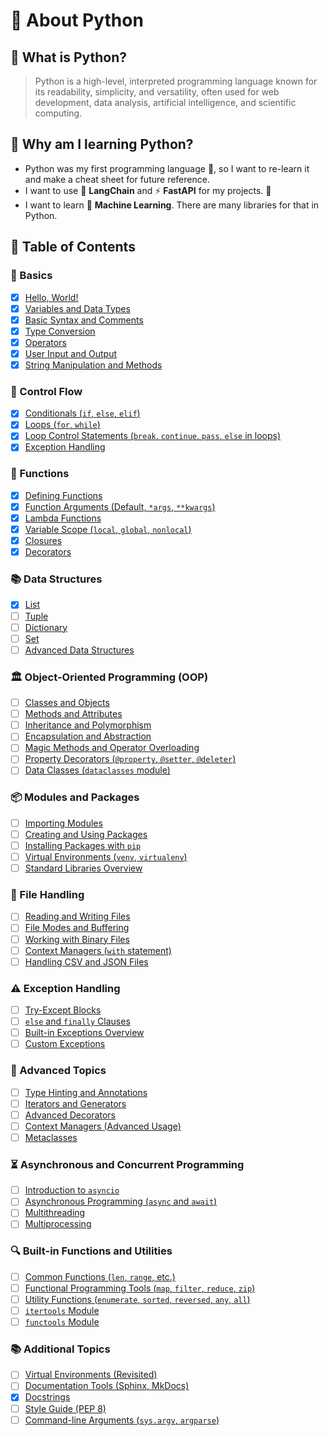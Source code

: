 # 🌟 About Python

## 📘 What is Python?

> Python is a high-level, interpreted programming language known for its readability, simplicity, and versatility, often used for web development, data analysis, artificial intelligence, and scientific computing.

## 🤔 Why am I learning Python?

- Python was my first programming language 👶, so I want to re-learn it and make a cheat sheet for future reference.
- I want to use 🦜 **LangChain** and ⚡️ **FastAPI** for my projects. 🚀  
- I want to learn 🤖 **Machine Learning**. There are many libraries for that in Python.

## 📑 Table of Contents

### 📝 Basics

- [x] [Hello, World!](./basics/hello-world.md)
- [x] [Variables and Data Types](./basics/variables-and-data-types.md)
- [x] [Basic Syntax and Comments](./basics/basic-syntax-and-comments.md)
- [x] [Type Conversion](./basics/type-conversion.md)
- [x] [Operators](./basics/operators.md)
- [x] [User Input and Output](./basics/user-input-output.md)
- [x] [String Manipulation and Methods](./basics/string-manipulation-and-methods.md)

### 🔄 Control Flow

- [x] [Conditionals (`if`, `else`, `elif`)](./control-flow/conditionals.md)
- [x] [Loops (`for`, `while`)](./control-flow/loops.md)
- [x] [Loop Control Statements (`break`, `continue`, `pass`, `else` in loops)](./control-flow/loop-control-statements.md)
- [x] [Exception Handling](./control-flow/exception-handling.md)

### 🔧 Functions

- [x] [Defining Functions](./functions/defining-functions.md)
- [x] [Function Arguments (Default, `*args`, `**kwargs`)](./functions/function-arguments.md)
- [x] [Lambda Functions](./functions/lambda-functions.md)
- [x] [Variable Scope (`local`, `global`, `nonlocal`)](./functions/variable-scope.md)
- [x] [Closures](./functions/closures.md)
- [x] [Decorators](./functions/decorators.md)

### 📚 Data Structures

- [x] [List](./data-structures/list.md)
- [ ] [Tuple](./data-structures/tuple.md)
- [ ] [Dictionary](./data-structures/dictionary.md)
- [ ] [Set](./data-structures/set.md)
- [ ] [Advanced Data Structures](./data-structures/advanced-data-structures.md)

### 🏛️ Object-Oriented Programming (OOP)

- [ ] [Classes and Objects](./oop/classes-and-objects.md)
- [ ] [Methods and Attributes](./oop/methods-and-attributes.md)
- [ ] [Inheritance and Polymorphism](./oop/inheritance-and-polymorphism.md)
- [ ] [Encapsulation and Abstraction](./oop/encapsulation-and-abstraction.md)
- [ ] [Magic Methods and Operator Overloading](./oop/magic-methods-and-operator-overloading.md)
- [ ] [Property Decorators (`@property`, `@setter`, `@deleter`)](./oop/property-decorators.md)
- [ ] [Data Classes (`dataclasses` module)](./oop/data-classes.md)

### 📦 Modules and Packages

- [ ] [Importing Modules](./modules-and-packages/importing-modules.md)
- [ ] [Creating and Using Packages](./modules-and-packages/creating-and-using-packages.md)
- [ ] [Installing Packages with `pip`](./modules-and-packages/installing-packages-with-pip.md)
- [ ] [Virtual Environments (`venv`, `virtualenv`)](./modules-and-packages/virtual-environments.md)
- [ ] [Standard Libraries Overview](./modules-and-packages/standard-libraries-overview.md)

### 📂 File Handling

- [ ] [Reading and Writing Files](./file-handling/reading-and-writing-files.md)
- [ ] [File Modes and Buffering](./file-handling/file-modes-and-buffering.md)
- [ ] [Working with Binary Files](./file-handling/working-with-binary-files.md)
- [ ] [Context Managers (`with` statement)](./file-handling/context-managers.md)
- [ ] [Handling CSV and JSON Files](./file-handling/handling-csv-and-json-files.md)

### ⚠️ Exception Handling

- [ ] [Try-Except Blocks](./exception-handling/try-except-blocks.md)
- [ ] [`else` and `finally` Clauses](./exception-handling/else-and-finally-clauses.md)
- [ ] [Built-in Exceptions Overview](./exception-handling/built-in-exceptions-overview.md)
- [ ] [Custom Exceptions](./exception-handling/custom-exceptions.md)

### 🚀 Advanced Topics

- [ ] [Type Hinting and Annotations](./advanced-topics/type-hinting-and-annotations.md)
- [ ] [Iterators and Generators](./advanced-topics/iterators-and-generators.md)
- [ ] [Advanced Decorators](./advanced-topics/advanced-decorators.md)
- [ ] [Context Managers (Advanced Usage)](./advanced-topics/context-managers-advanced.md)
- [ ] [Metaclasses](./advanced-topics/metaclasses.md)

### ⏳ Asynchronous and Concurrent Programming

- [ ] [Introduction to `asyncio`](./async-and-concurrent-programming/introduction-to-asyncio.md)
- [ ] [Asynchronous Programming (`async` and `await`)](./async-and-concurrent-programming/asynchronous-programming.md)
- [ ] [Multithreading](./async-and-concurrent-programming/multithreading.md)
- [ ] [Multiprocessing](./async-and-concurrent-programming/multiprocessing.md)

### 🔍 Built-in Functions and Utilities

- [ ] [Common Functions (`len`, `range`, etc.)](./built-in-functions-and-utilities/common-functions.md)
- [ ] [Functional Programming Tools (`map`, `filter`, `reduce`, `zip`)](./built-in-functions-and-utilities/functional-programming-tools.md)
- [ ] [Utility Functions (`enumerate`, `sorted`, `reversed`, `any`, `all`)](./built-in-functions-and-utilities/utility-functions.md)
- [ ] [`itertools` Module](./built-in-functions-and-utilities/itertools-module.md)
- [ ] [`functools` Module](./built-in-functions-and-utilities/functools-module.md)

### 📚 Additional Topics

- [ ] [Virtual Environments (Revisited)](./additional-topics/virtual-environments.md)
- [ ] [Documentation Tools (Sphinx, MkDocs)](./additional-topics/documentation-tools.md)
- [x] [Docstrings](./additional-topics/docstrings.md)
- [ ] [Style Guide (PEP 8)](./additional-topics/style-guide-pep8.md)
- [ ] [Command-line Arguments (`sys.argv`, `argparse`)](./additional-topics/command-line-arguments.md)
